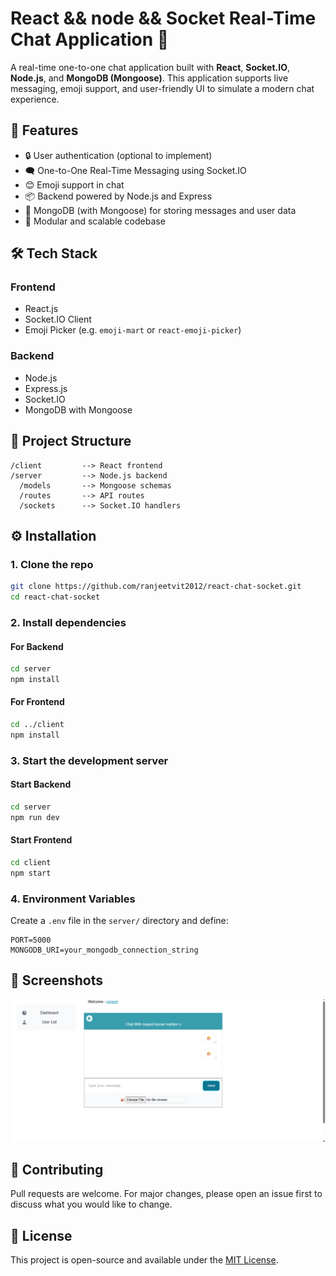 
# React && node && Socket Real-Time Chat Application 💬

A real-time one-to-one chat application built with **React**, **Socket.IO**, **Node.js**, and **MongoDB (Mongoose)**. This application supports live messaging, emoji support, and user-friendly UI to simulate a modern chat experience.

## 🚀 Features

- 🔒 User authentication (optional to implement)
- 🗨️ One-to-One Real-Time Messaging using Socket.IO
- 😊 Emoji support in chat
- 📦 Backend powered by Node.js and Express
- 🧠 MongoDB (with Mongoose) for storing messages and user data
- 🧰 Modular and scalable codebase

## 🛠️ Tech Stack

### Frontend
- React.js
- Socket.IO Client
- Emoji Picker (e.g. `emoji-mart` or `react-emoji-picker`)

### Backend
- Node.js
- Express.js
- Socket.IO
- MongoDB with Mongoose

## 📁 Project Structure

```
/client         --> React frontend
/server         --> Node.js backend
  /models       --> Mongoose schemas
  /routes       --> API routes
  /sockets      --> Socket.IO handlers
```

## ⚙️ Installation

### 1. Clone the repo

```bash
git clone https://github.com/ranjeetvit2012/react-chat-socket.git
cd react-chat-socket
```

### 2. Install dependencies

#### For Backend
```bash
cd server
npm install
```

#### For Frontend
```bash
cd ../client
npm install
```

### 3. Start the development server

#### Start Backend
```bash
cd server
npm run dev
```

#### Start Frontend
```bash
cd client
npm start
```

### 4. Environment Variables

Create a `.env` file in the `server/` directory and define:

```env
PORT=5000
MONGODB_URI=your_mongodb_connection_string
```

## 📸 Screenshots

![Chat Window](https://github.com/ranjeetvit2012/react-chat-socket/blob/master/chat.png?raw=true)

## 🤝 Contributing

Pull requests are welcome. For major changes, please open an issue first to discuss what you would like to change.

## 📄 License

This project is open-source and available under the [MIT License](LICENSE).
